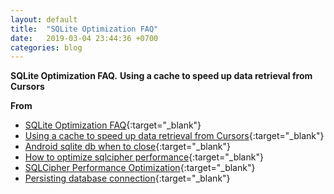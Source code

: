 ```yaml
---
layout: default
title:  "SQLite Optimization FAQ"
date:   2019-03-04 23:44:36 +0700
categories: blog
---
```

**SQLite Optimization FAQ.**
**Using a cache to speed up data retrieval from Cursors**

**From**
*   [SQLite Optimization FAQ](https://codificar.com.br/blog/sqlite-optimization-faq/){:target="_blank"}
*   [Using a cache to speed up data retrieval from Cursors](https://android.jlelse.eu/using-a-cache-to-optimize-data-retrieval-from-cursors-56f9eaa1e0d2){:target="_blank"}
*   [Android sqlite db when to close](https://stackoverflow.com/questions/4557154/android-sqlite-db-when-to-close#35648781){:target="_blank"}
*   [How to optimize sqlcipher performance](https://stackoverflow.com/questions/33475916/how-to-optimize-sqlcipher-performance#33683793){:target="_blank"}
*   [SQLCipher Performance Optimization](https://discuss.zetetic.net/t/sqlcipher-performance-optimization/14){:target="_blank"}
*   [Persisting database connection](https://developer.android.com/training/data-storage/sqlite#PersistingDbConnection){:target="_blank"}